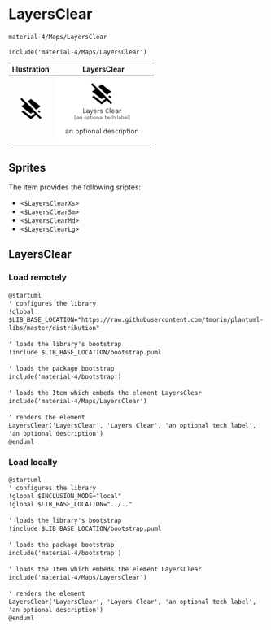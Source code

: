 # LayersClear


```text
material-4/Maps/LayersClear
```

```text
include('material-4/Maps/LayersClear')
```



| Illustration | LayersClear |
| :---: | :---: |
| ![illustration for Illustration](../../material-4/Maps/LayersClear.png) | ![illustration for LayersClear](../../material-4/Maps/LayersClear.Local.png) |



## Sprites
The item provides the following sriptes:

- `<$LayersClearXs>`
- `<$LayersClearSm>`
- `<$LayersClearMd>`
- `<$LayersClearLg>`





## LayersClear

### Load remotely
```plantuml
@startuml
' configures the library
!global $LIB_BASE_LOCATION="https://raw.githubusercontent.com/tmorin/plantuml-libs/master/distribution"

' loads the library's bootstrap
!include $LIB_BASE_LOCATION/bootstrap.puml

' loads the package bootstrap
include('material-4/bootstrap')

' loads the Item which embeds the element LayersClear
include('material-4/Maps/LayersClear')

' renders the element
LayersClear('LayersClear', 'Layers Clear', 'an optional tech label', 'an optional description')
@enduml
```

### Load locally
```plantuml
@startuml
' configures the library
!global $INCLUSION_MODE="local"
!global $LIB_BASE_LOCATION="../.."

' loads the library's bootstrap
!include $LIB_BASE_LOCATION/bootstrap.puml

' loads the package bootstrap
include('material-4/bootstrap')

' loads the Item which embeds the element LayersClear
include('material-4/Maps/LayersClear')

' renders the element
LayersClear('LayersClear', 'Layers Clear', 'an optional tech label', 'an optional description')
@enduml
```

